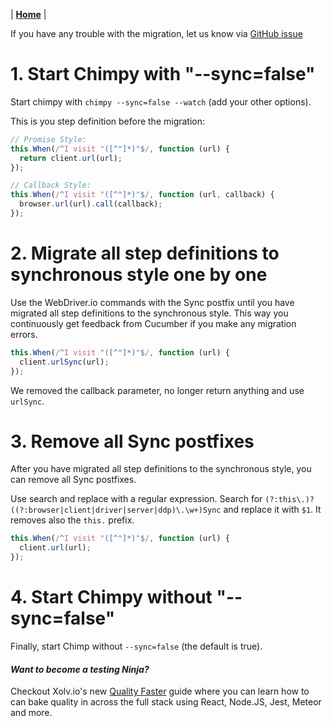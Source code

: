 | **[Home](/chimpy/README)** |

If you have any trouble with the migration, let us know via [GitHub issue](https://github.com/TheBrainFamily/chimpy/issues)

# 1. Start Chimpy with "--sync=false"

Start chimpy with `chimpy --sync=false --watch` (add your other options).

This is you step definition before the migration:

```javascript
// Promise Style:
this.When(/^I visit "([^"]*)"$/, function (url) {
  return client.url(url);
});
```

```javascript
// Callback Style:
this.When(/^I visit "([^"]*)"$/, function (url, callback) {
  browser.url(url).call(callback);
});
```

# 2. Migrate all step definitions to synchronous style one by one

Use the WebDriver.io commands with the Sync postfix until you have migrated all step definitions to the synchronous style. This way you continuously get feedback from Cucumber if you make any migration errors.

```javascript
this.When(/^I visit "([^"]*)"$/, function (url) {
  client.urlSync(url);
});
```

We removed the callback parameter, no longer return anything and use `urlSync`.

# 3. Remove all Sync postfixes

After you have migrated all step definitions to the synchronous style, you can remove all Sync postfixes.

Use search and replace with a regular expression. Search for `(?:this\.)?((?:browser|client|driver|server|ddp)\.\w+)Sync` and replace it with `$1`. It removes also the `this.` prefix.

```javascript
this.When(/^I visit "([^"]*)"$/, function (url) {
  client.url(url);
});
```

# 4. Start Chimpy without "--sync=false"

Finally, start Chimp without `--sync=false` (the default is true).

#### *Want to become a testing Ninja?*

Checkout Xolv.io's new [Quality Faster](https://www.qualityfaster.com/?utm_source=XolvOSS&utm_medium=OSSDocs&utm_content=ChimpRM-Home&utm_campaign=QFLaunch) guide where you can learn how to can bake quality in across the full stack using React, Node.JS, Jest, Meteor and more.